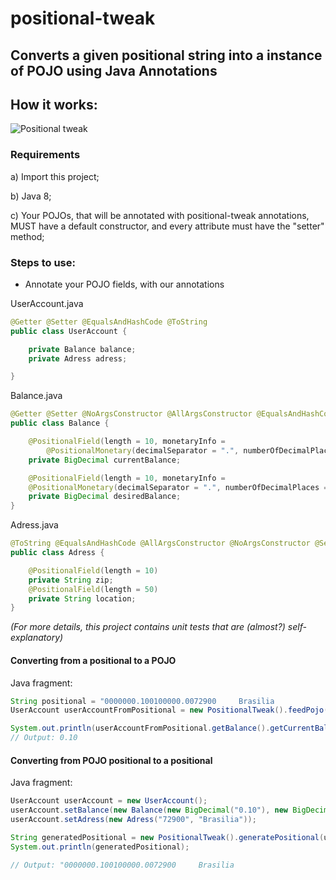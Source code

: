 # positional-tweak

## Converts a given positional string into a instance of POJO using Java Annotations

## How it works:
![Positional tweak](https://legrug.dev/misc-gifs/positional.gif)


### Requirements

a) Import this project;

b) Java 8;

c) Your POJOs, that will be annotated with positional-tweak annotations, MUST have a default constructor, and every attribute  must have the "setter" method;


### Steps to use:

- Annotate your POJO fields, with our annotations

UserAccount.java
```java
@Getter @Setter @EqualsAndHashCode @ToString
public class UserAccount {

    private Balance balance;
    private Adress adress;

}
```


Balance.java
```java
@Getter @Setter @NoArgsConstructor @AllArgsConstructor @EqualsAndHashCode @ToString
public class Balance {

    @PositionalField(length = 10, monetaryInfo =
        @PositionalMonetary(decimalSeparator = ".", numberOfDecimalPlaces = 2))
    private BigDecimal currentBalance;

    @PositionalField(length = 10, monetaryInfo =
    @PositionalMonetary(decimalSeparator = ".", numberOfDecimalPlaces = 2))
    private BigDecimal desiredBalance;
}
```

Adress.java
```java
@ToString @EqualsAndHashCode @AllArgsConstructor @NoArgsConstructor @Setter @Getter
public class Adress {

    @PositionalField(length = 10)
    private String zip;
    @PositionalField(length = 50)
    private String location;
}

```

_(For more details, this project contains unit tests that are (almost?) self-explanatory)_

#### Converting from a positional to a POJO

Java fragment:
```java
String positional = "0000000.100100000.0072900     Brasilia                                          ";
UserAccount userAccountFromPositional = new PositionalTweak().feedPojo(positional, UserAccount.class);

System.out.println(userAccountFromPositional.getBalance().getCurrentBalance());
// Output: 0.10
```

#### Converting from POJO positional to a positional

Java fragment:
```java
UserAccount userAccount = new UserAccount();
userAccount.setBalance(new Balance(new BigDecimal("0.10"), new BigDecimal("100000.00")));
userAccount.setAdress(new Adress("72900", "Brasilia"));

String generatedPositional = new PositionalTweak().generatePositional(userAccount);
System.out.println(generatedPositional);

// Output: "0000000.100100000.0072900     Brasilia                                          "
```
